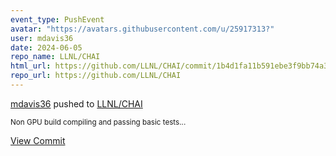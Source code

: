 ```yaml
---
event_type: PushEvent
avatar: "https://avatars.githubusercontent.com/u/25917313?"
user: mdavis36
date: 2024-06-05
repo_name: LLNL/CHAI
html_url: https://github.com/LLNL/CHAI/commit/1b4d1fa11b591ebe3f9bb74a35a07e5150153393
repo_url: https://github.com/LLNL/CHAI
---
```


<a href='https://github.com/mdavis36' target='_blank'>mdavis36</a> pushed to <a href='https://github.com/LLNL/CHAI' target='_blank'>LLNL/CHAI</a>

<small>Non GPU build compiling and passing basic tests...</small>

<a href='https://github.com/LLNL/CHAI/commit/1b4d1fa11b591ebe3f9bb74a35a07e5150153393' target='_blank'>View Commit</a>